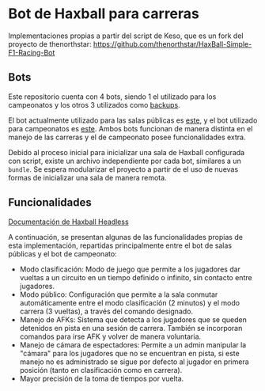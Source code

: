 # Bot de Haxball para carreras
Implementaciones propias a partir del script de Keso, que es un fork del proyecto de thenorthstar: https://github.com/thenorthstar/HaxBall-Simple-F1-Racing-Bot

## Bots
Este repositorio cuenta con 4 bots, siendo 1 el utilizado para los campeonatos y los otros 3 utilizados como [backups](https://github.com/velazquez91196/bot_carreras/tree/main/backups).

El bot actualmente utilizado para las salas públicas es [este](https://github.com/velazquez91196/bot_carreras/blob/main/backups/bot_funcionalAuth.js), y el bot utilizado para campeonatos es [este](https://github.com/velazquez91196/bot_carreras/blob/main/bot_fnaCamara.js). Ambos bots funcionan de manera distinta en el manejo de las carreras y el de campeonato posee funcionalidades extra.

Debido al proceso inicial para inicializar una sala de Haxball configurada con script, existe un archivo independiente por cada bot, similares a un `bundle`. Se espera modularizar el proyecto a partir de el uso de nuevas formas de inicializar una sala de manera remota.

## Funcionalidades
[Documentación de Haxball Headless](https://github.com/haxball/haxball-issues/wiki/Headless-Host)

A continuación, se presentan algunas de las funcionalidades propias de esta implementación, repartidas principalmente entre el bot de salas públicas y el bot de campeonato:
- Modo clasificación: Modo de juego que permite a los jugadores dar vueltas a un circuito en un tiempo definido o infinito, sin contacto entre jugadores.
- Modo público: Configuración que permite a la sala conmutar automáticamente entre el modo clasificación (2 minutos) y el modo carrera (3 vueltas), a través del comando designado.
- Manejo de AFKs: Sistema que detecta a los jugadores que se queden detenidos en pista en una sesión de carrera. También se incorporan comandos para irse AFK y volver de manera voluntaria.
- Manejo de cámara de espectadores: Permite a un admin manipular la "cámara" para los jugadores que no se encuentran en pista, si este manejo no es administrado se sigue por defecto al jugador en primera posición (tanto en clasificación como en carrera).
- Mayor precisión de la toma de tiempos por vuelta.
